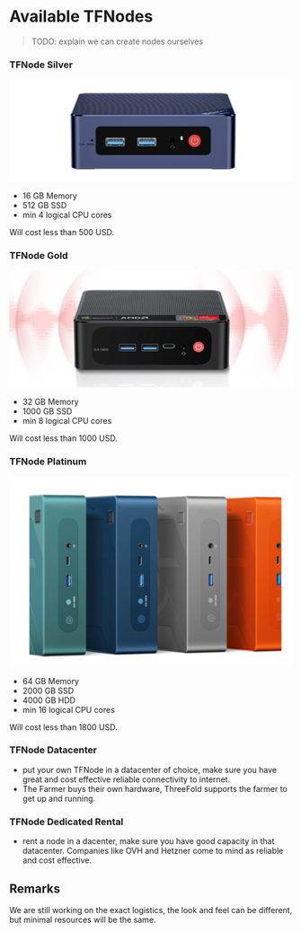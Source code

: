 
# Available TFNodes

> TODO: explain we can create nodes ourselves

### TFNode Silver

![](img/smallest_3node.png)

- 16 GB Memory
- 512 GB SSD
- min 4 logical CPU cores

Will cost less than 500 USD.

### TFNode Gold

![](img/bl_silver.png)

- 32 GB Memory
- 1000 GB SSD
- min 8 logical CPU cores


Will cost less than 1000 USD.

### TFNode Platinum

![](img/bl_7840c.png)

- 64 GB Memory
- 2000 GB SSD
- 4000 GB HDD
- min 16 logical CPU cores


Will cost less than 1800 USD.

### TFNode Datacenter

- put your own TFNode in a datacenter of choice, make sure you have great and cost effective reliable connectivity to internet.
- The Farmer buys their own hardware, ThreeFold supports the farmer to get up and running.

### TFNode Dedicated Rental

- rent a node in a dacenter, make sure you have good capacity in that datacenter. Companies like OVH and Hetzner come to mind as reliable and cost effective.


## Remarks

We are still working on the exact logistics, the look and feel can be different, but minimal resources will be the same.
